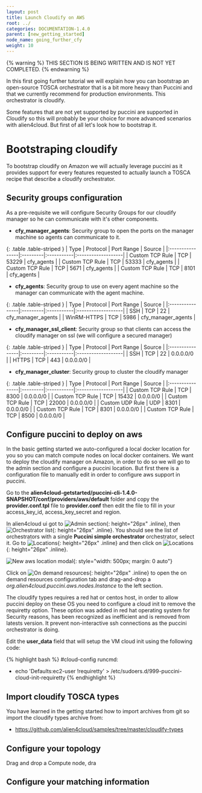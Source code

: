 ```yaml
---
layout: post
title: Launch Cloudify on AWS
root: ../
categories: DOCUMENTATION-1.4.0
parent: [new_getting_started]
node_name: going_further_cfy
weight: 10
---
```


{% warning %}
THIS SECTION IS BEING WRITTEN AND IS NOT YET COMPLETED.
{% endwarning %}

In this first going further tutorial we will explain how you can bootstrap an open-source TOSCA orchestrator that is a bit more heavy than Puccini and that we currently recommend for production environments. This orchestrator is cloudify.

Some features that are not yet supported by puccini are supported in Cloudify so this will probably be your choice for more advanced scenarios with alien4cloud. But first of all let's look how to bootstrap it.

# Bootstraping cloudify

To bootstrap cloudify on Amazon we will actually leverage puccini as it provides support for every features requested to actually launch a TOSCA recipe that describe a cloudify orchestrator.

## Security groups configuration

As a pre-requisite we will configure Security Groups for our cloudify manager so he can communicate with it's other components.

- **cfy_manager_agents**: Security group to open the ports on the manager machine so agents can communicate to it.

{: .table .table-striped }
| Type            | Protocol | Port Range | Source             |
|:----------------|:---------|:-----------|:-------------------|
| Custom TCP Rule | TCP      | 53229      | cfy_agents         |
| Custom TCP Rule | TCP      | 53333      | cfy_agents         |
| Custom TCP Rule | TCP      | 5671       | cfy_agents         |
| Custom TCP Rule | TCP      | 8101       | cfy_agents         |

- **cfy_agents**: Security group to use on every agent machine so the manager can communicate with the agent machine.

{: .table .table-striped }
| Type            | Protocol | Port Range | Source             |
|:----------------|:---------|:-----------|:-------------------|
| SSH             | TCP      | 22         | cfy_manager_agents |
| WinRM-HTTPS     | TCP      | 5986       | cfy_manager_agents |

- **cfy_manager_ssl_client**: Security group so that clients can access the cloudify manager on ssl (we will configure a secured manager)

{: .table .table-striped }
| Type            | Protocol | Port Range | Source             |
|:----------------|:---------|:-----------|:-------------------|
| SSH             | TCP      | 22         | 0.0.0.0/0          |
| HTTPS           | TCP      | 443        | 0.0.0.0/0          |

- **cfy_manager_cluster**: Security group to cluster the cloudify manager

{: .table .table-striped }
| Type            | Protocol | Port Range | Source             |
|:----------------|:---------|:-----------|:-------------------|
| Custom TCP Rule | TCP      | 8300       | 0.0.0.0/0          |
| Custom TCP Rule | TCP      | 15432      | 0.0.0.0/0          |
| Custom TCP Rule | TCP      | 22000      | 0.0.0.0/0          |
| Custom UDP Rule | UDP      | 8301       | 0.0.0.0/0          |
| Custom TCP Rule | TCP      | 8301       | 0.0.0.0/0          |
| Custom TCP Rule | TCP      | 8500       | 0.0.0.0/0          |

## Configure puccini to deploy on aws

<p class="text-muted">
In the basic getting started we auto-configured a local docker location for you so you can match compute nodes on local docker containers. We want to deploy the cloudify manager on Amazon, in order to do so we will go to the admin section and configure a puccini location. But first there is a configuration file to manually edit in order to configure aws support in puccini.
</p>

Go to the __alien4cloud-getstarted/puccini-cli-1.4.0-SNAPSHOT/conf/providers/aws/default__ folder and copy the __provider.conf.tpl__ file to __provider.conf__ then edit the file to fill in your access_key_id, access_key_secret and region.

In alien4cloud ui got to ![Admin section](../../images/1.4.0/user_guide/admin/admin_menu.png){: height="26px" .inline}, then ![Orchestrator list](../../images/1.4.0/user_guide/admin/orchestrators/orchestrator_list_menu.png){: height="26px" .inline}. You should see the list of orchestrators with a single __Puccini simple orchestrator__ orchestrator, select it.
Go to ![Locations](../../images/1.4.0/user_guide/admin/orchestrators/locations_menu.png){: height="26px" .inline} and then click on ![Locations](../../images/1.4.0/user_guide/admin/orchestrators/new_location_button.png){: height="26px" .inline}.

![New aws location modal](../../images/1.4.0/user_guide/admin/orchestrators/getting_started_new_aws_loc.png){: style="width: 500px; margin: 0 auto"}

Click on ![On demand resources](../../images/1.4.0/user_guide/admin/orchestrators/on_demand_resources.png){: height="26px" .inline} to open the on demand resources configuration tab and drag-and-drop a _org.alien4cloud.puccini.aws.nodes.Instance_ to the left section.

<p class="text-muted">
The cloudify types requires a red hat or centos host, in order to allow puccini deploy on these OS you need to configure a cloud init to remove the requiretty option. These option was added in red hat operating system for Security reasons, has been recognized as inefficient and is removed from latests version. It prevent non-interactive ssh connections as the puccini orchestrator is doing.
</p>

Edit the __user_data__ field that will setup the VM cloud init using the following code:

{% highlight bash %}
#cloud-config
runcmd:
  - echo 'Defaults:ec2-user !requiretty' > /etc/sudoers.d/999-puccini-cloud-init-requiretty
{% endhighlight %}




## Import cloudify TOSCA types

You have learned in the getting started how to import archives from git so import the cloudify types archive from:
* https://github.com/alien4cloud/samples/tree/master/cloudify-types

## Configure your topology

Drag and drop a Compute node, dra

## Configure your matching information
